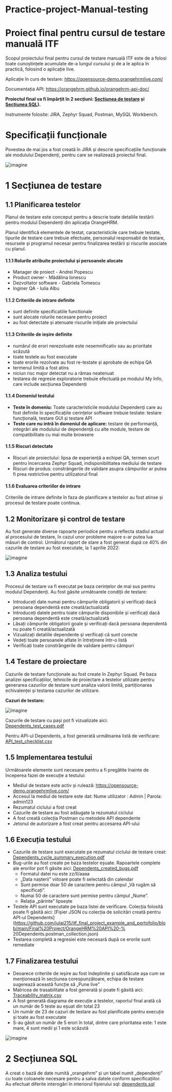 # Practice-project-Manual-testing
# Proiect final pentru cursul de testare manuală ITF

Scopul proiectului final pentru cursul de testare manuală ITF este de a folosi toate cunoștințele acumulate de-a lungul cursului și de a le aplica în practică, folosind o aplicație live.

Aplicație în curs de testare: https://opensource-demo.orangehrmlive.com/

Documentația API: https://orangehrm.github.io/orangehrm-api-doc/

**Proiectul final va fi împărțit în 2 secțiuni: [Secțiunea de testare](https://github.com/adriandraguceanu/Practice-project-Manual-testing/blob/main/README.md) și [Secțiunea SQL](https://github.com/adriandraguceanu/Practice-project-Manual-testing/blob/main/README.md)).**

Instrumente folosite: JIRA, Zephyr Squad, Postman, MySQL Workbench.

# Specificații funcționale

Povestea de mai jos a fost creată în JIRA și descrie specificațiile funcționale ale modulului Dependenți, pentru care se realizează proiectul final.

![imagine](https://user-images.githubusercontent.com/99291143/163687093-6f1780d1-2808-4038-9ae2-65c22540a55c.png)


# 1 Secțiunea de testare

## 1.1 Planificarea testelor

Planul de testare este conceput pentru a descrie toate detaliile testării pentru modulul Dependenți din aplicația OrangeHRM.

Planul identifică elementele de testat, caracteristicile care trebuie testate, tipurile de testare care trebuie efectuate, personalul responsabil de testare, resursele și programul necesar pentru finalizarea testării și riscurile asociate cu planul.

#### 1.1.1 Rolurile atribuite proiectului și persoanele alocate

* Manager de proiect - Andrei Popescu
* Product owner - Mădălina Ionescu
* Dezvoltator software - Gabriela Tomescu
* Inginer QA - Iulia Albu

#### 1.1.2 Criteriile de intrare definite

* sunt definite specificatiile functionale
* sunt alocate rolurile necesare pentru proiect
* au fost detectate și atenuate riscurile inițiale ale proiectului

#### 1.1.3 Criteriile de ieșire definite

* numărul de erori nerezolvate este nesemnificativ sau au prioritate scăzută
* toate testele au fost executate
* toate erorile rezolvate au fost re-testate și aprobate de echipa QA
* termenul limită a fost atins
* niciun risc major detectat nu a rămas neatenuat
* testarea de regresie exploratorie trebuie efectuată pe modulul My Info, care include secțiunea Dependenți

#### 1.1.4 Domeniul testului

* __Teste în domeniu:__ Toate caracteristicile modulului Dependenți care au fost definite în specificațiile cerințelor software trebuie testate: testare funcțională, testare GUI și testare API
* __Teste care nu intră în domeniul de aplicare:__ testare de performanță, integrări ale modulului de dependență cu alte module, testare de compatibilitate cu mai multe browsere

#### 1.1.5 Riscuri detectate

* Riscuri ale proiectului: lipsa de experiență a echipei QA, termen scurt pentru încercarea Zephyr Squad, indisponibilitatea mediului de testare
* Riscuri de produs: constrângerile de validare asupra câmpurilor ar putea fi prea restrictive pentru utilizatorul final

#### 1.1.6 Evaluarea criteriilor de intrare

Criteriile de intrare definite în faza de planificare a testelor au fost atinse și procesul de testare poate continua.

## 1.2 Monitorizare și control de testare

Au fost generate diverse rapoarte periodice pentru a reflecta stadiul actual al procesului de testare, în cazul unor probleme majore s-ar putea lua măsuri de control.
Următorul raport de stare a fost generat după ce 40% din cazurile de testare au fost executate, la 1 aprilie 2022:

![imagine](https://user-images.githubusercontent.com/99291143/163689699-e0295daa-e5dc-4e87-a984-546d9351fbac.png)


## 1.3 Analiza testului

Procesul de testare va fi executat pe baza cerințelor de mai sus pentru modulul Dependenți. Au fost găsite următoarele condiții de testare:
  * Introduceți date numai pentru câmpurile obligatorii și verificați dacă persoana dependentă este creată/actualizată
  * Introduceți datele pentru toate câmpurile disponibile și verificați dacă persoana dependentă este creată/actualizată
  * Lăsați câmpurile obligatorii goale și verificați dacă persoana dependentă nu poate fi creată/actualizată
  * Vizualizați detaliile dependente și verificați că sunt corecte
  * Vedeți toate persoanele aflate în întreținere într-o listă
  * Verificați toate constrângerile de validare pentru câmpuri

## 1.4 Testare de proiectare

Cazurile de testare funcționale au fost create în Zephyr Squad. Pe baza analizei specificațiilor, tehnicile de proiectare a testelor utilizate pentru generarea cazurilor de testare
sunt analiza valorii limită, partiționarea echivalenței și testarea cazurilor de utilizare.

**Cazuri de testare:**

![imagine](https://user-images.githubusercontent.com/99291143/163688901-26234e0a-abfa-4034-93bf-bca37ad2b50c.png)


Cazurile de testare cu pași pot fi vizualizate aici: [Dependents_test_cases.pdf](https://github.com/julai215/itf_final_project_example_and_portofolio/blob/main/Final%20Project/Dependents_test_cases.pdf)

Pentru API-ul Dependents, a fost generată următoarea listă de verificare: [API_test_checklist.csv](https://github.com/julai215/itf_final_project_example_and_portofolio/blob/main/Final%20Project/API_test_checklist.csv)


## 1.5 Implementarea testului

Următoarele elemente sunt necesare pentru a fi pregătite înainte de începerea fazei de execuție a testului:

* Mediul de testare este activ și rulează: https://opensource-demo.orangehrmlive.com/
* Accesul la mediul de testare este dat: Nume utilizator : Admin | Parola: admin123
* Rezumatul ciclului a fost creat
* Cazurile de testare au fost adăugate la rezumatul ciclului
* A fost creată colecția Postman cu metodele API dependente
* Jetonul de autorizare a fost creat pentru accesarea API-ului

## 1.6 Execuția testului

* Cazurile de testare sunt executate pe rezumatul ciclului de testare creat: [Dependents_cycle_summary_execution.pdf](https://github.com/julai215/itf_final_project_example_and_portofolio/blob/main/Final%20Project/Dependents_cycle_summary_execution.pdf)
* Bug-urile au fost create pe baza testelor eșuate. Rapoartele complete ale erorilor pot fi găsite aici: [Dependents_created_bugs.pdf](https://github.com/julai215/itf_final_project_example_and_portofolio/blob/main/Final%20Project/Dependents_created_bugs.pdf)
     * Formatul datei nu este zz/ll/aaaa
     * „Data nașterii” viitoare poate fi selectată din calendar
     * Sunt permise doar 50 de caractere pentru câmpul „Vă rugăm să specificați”.
     * Numai 50 de caractere sunt permise pentru câmpul „Nume”.
     * Relația „părinte” lipsește
* Testele API sunt executate pe baza listei de verificare. Colecția folosită poate fi găsită aici: [Fișier JSON cu colecția de solicitări creată pentru API-ul Dependents](https://github.com/julai215/itf_final_project_example_and_portofolio/blob/main/Final%20Project/OrangeHRM%20API%20-% 20Dependents.postman_collection.json)
* Testarea completă a regresiei este necesară după ce erorile sunt remediate

## 1.7 Finalizarea testului

* Deoarece criteriile de ieșire au fost îndeplinite și satisfăcute așa cum se menționează în secțiunea corespunzătoare, echipa de testare sugerează această funcție să „Pune live”
* Matricea de trasabilitate a fost generată și poate fi găsită aici: [Traceability_matrix.csv](https://github.com/julai215/itf_final_project_example_and_portofolio/blob/main/Final%20Project/Traceability_matrix.xlsx)
* A fost generată diagrama de execuție a testelor, raportul final arată că un număr de 5 teste au eșuat din total 23
* Un număr de 23 de cazuri de testare au fost planificate pentru execuție și toate au fost executate
* S-au găsit un număr de 5 erori în total, dintre care prioritatea este: 1 este mare, 4 sunt medii și 1 este scăzută

![imagine](https://user-images.githubusercontent.com/99291143/163691281-5ccb211d-c101-40ea-bb64-1a4f65f8e1b1.png)


# 2 Secțiunea SQL

A creat o bază de date numită „orangehrm” și un tabel numit „dependenți” cu toate coloanele necesare pentru a salva datele conform specificațiilor. Au efectuat diferite interogări în interiorul fișierului sql: [dependents.sql](https://github.com/julai215/itf_final_project_example_and_portofolio/blob/main/Final%20Project/dependents.sql)
